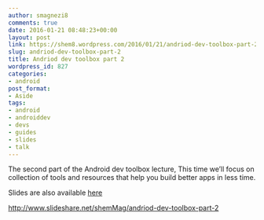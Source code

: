 ```yaml
---
author: smagnezi8
comments: true
date: 2016-01-21 08:48:23+00:00
layout: post
link: https://shem8.wordpress.com/2016/01/21/andriod-dev-toolbox-part-2/
slug: andriod-dev-toolbox-part-2
title: Andriod dev toolbox part 2
wordpress_id: 827
categories:
- android
post_format:
- Aside
tags:
- android
- androiddev
- devs
- guides
- slides
- talk
---
```


The second part of the Android dev toolbox lecture,
This time we’ll focus on collection of tools and resources that help you build better apps in less time.

Slides are also available [here](https://docs.google.com/presentation/d/1GtJH_mBY6TM0yk2cQEYWW6yCntyi-6HfjuzTzt9nuhQ/pub?start=false&loop=false&delayms=30000)

http://www.slideshare.net/shemMag/andriod-dev-toolbox-part-2
